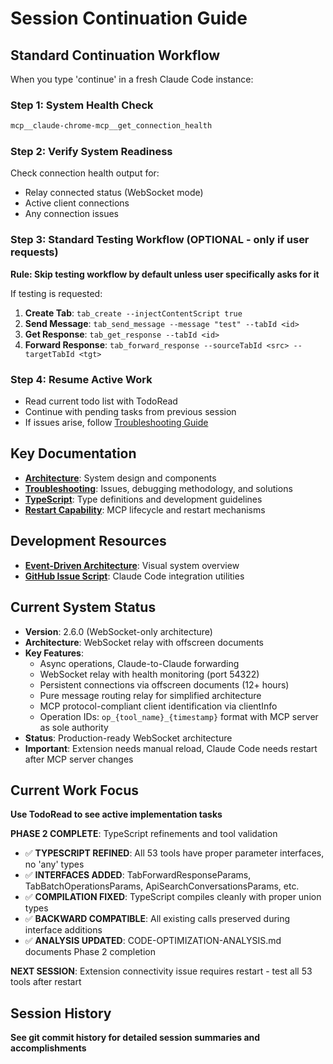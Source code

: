 # Session Continuation Guide

## Standard Continuation Workflow

When you type 'continue' in a fresh Claude Code instance:

### Step 1: System Health Check
```bash
mcp__claude-chrome-mcp__get_connection_health
```

### Step 2: Verify System Readiness
Check connection health output for:
- Relay connected status (WebSocket mode)
- Active client connections
- Any connection issues

### Step 3: Standard Testing Workflow (OPTIONAL - only if user requests)
**Rule: Skip testing workflow by default unless user specifically asks for it**

If testing is requested:
1. **Create Tab**: `tab_create --injectContentScript true`
2. **Send Message**: `tab_send_message --message "test" --tabId <id>`
3. **Get Response**: `tab_get_response --tabId <id>`
4. **Forward Response**: `tab_forward_response --sourceTabId <src> --targetTabId <tgt>`

### Step 4: Resume Active Work
- Read current todo list with TodoRead
- Continue with pending tasks from previous session
- If issues arise, follow [Troubleshooting Guide](TROUBLESHOOTING.md#debugging-methodology)

## Key Documentation
- **[Architecture](ARCHITECTURE.md)**: System design and components
- **[Troubleshooting](TROUBLESHOOTING.md)**: Issues, debugging methodology, and solutions  
- **[TypeScript](TYPESCRIPT.md)**: Type definitions and development guidelines
- **[Restart Capability](RESTART-CAPABILITY.md)**: MCP lifecycle and restart mechanisms

## Development Resources
- **[Event-Driven Architecture](event-driven-architecture-diagram.md)**: Visual system overview
- **[GitHub Issue Script](create-claude-code-issue.sh)**: Claude Code integration utilities

## Current System Status
- **Version**: 2.6.0 (WebSocket-only architecture)
- **Architecture**: WebSocket relay with offscreen documents
- **Key Features**: 
  - Async operations, Claude-to-Claude forwarding
  - WebSocket relay with health monitoring (port 54322)
  - Persistent connections via offscreen documents (12+ hours)
  - Pure message routing relay for simplified architecture
  - MCP protocol-compliant client identification via clientInfo
  - Operation IDs: `op_{tool_name}_{timestamp}` format with MCP server as sole authority
- **Status**: Production-ready WebSocket architecture
- **Important**: Extension needs manual reload, Claude Code needs restart after MCP server changes

## Current Work Focus
**Use TodoRead to see active implementation tasks**

**PHASE 2 COMPLETE**: TypeScript refinements and tool validation
- ✅ **TYPESCRIPT REFINED**: All 53 tools have proper parameter interfaces, no 'any' types
- ✅ **INTERFACES ADDED**: TabForwardResponseParams, TabBatchOperationsParams, ApiSearchConversationsParams, etc.
- ✅ **COMPILATION FIXED**: TypeScript compiles cleanly with proper union types
- ✅ **BACKWARD COMPATIBLE**: All existing calls preserved during interface additions
- ✅ **ANALYSIS UPDATED**: CODE-OPTIMIZATION-ANALYSIS.md documents Phase 2 completion

**NEXT SESSION**: Extension connectivity issue requires restart - test all 53 tools after restart

## Session History
**See git commit history for detailed session summaries and accomplishments**